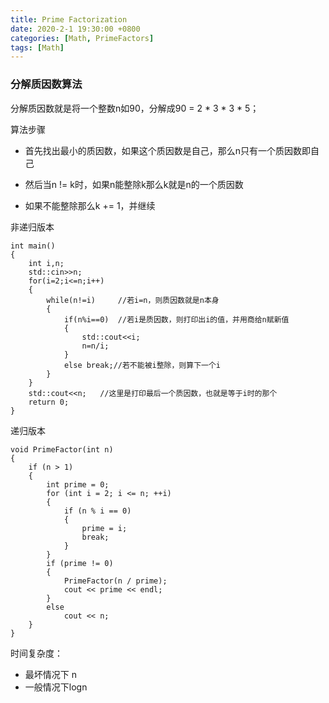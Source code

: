 ```yaml
---
title: Prime Factorization
date: 2020-2-1 19:30:00 +0800
categories: [Math, PrimeFactors]
tags: [Math]
---
```


### 分解质因数算法

分解质因数就是将一个整数n如90，分解成90 = 2 * 3 * 3 * 5；

算法步骤

* 首先找出最小的质因数，如果这个质因数是自己，那么n只有一个质因数即自己

* 然后当n != k时，如果n能整除k那么k就是n的一个质因数

* 如果不能整除那么k += 1，并继续

非递归版本

```
int main()  
{  
    int i,n;  
    std::cin>>n;  
    for(i=2;i<=n;i++)  
    {  
        while(n!=i)     //若i=n，则质因数就是n本身  
        {  
            if(n%i==0)  //若i是质因数，则打印出i的值，并用商给n赋新值  
            {  
                std::cout<<i; 
                n=n/i;  
            }  
            else break;//若不能被i整除，则算下一个i  
        }  
    }  
    std::cout<<n;   //这里是打印最后一个质因数，也就是等于i时的那个  
    return 0;  
}  
```

递归版本

```
void PrimeFactor(int n)
{
	if (n > 1)
	{
		int prime = 0;
		for (int i = 2; i <= n; ++i)
		{
			if (n % i == 0)
			{
				prime = i;
				break;
			}
		}
		if (prime != 0)
		{
			PrimeFactor(n / prime);
			cout << prime << endl;
		}
		else
			cout << n;
	}
}
```

时间复杂度：

* 最坏情况下 n
* 一般情况下logn 
